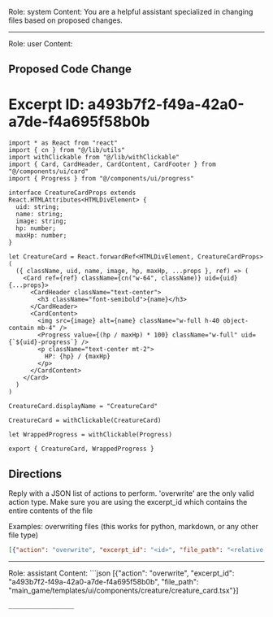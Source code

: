 Role: system
Content: You are a helpful assistant specialized in changing files based on proposed changes.
__________________
Role: user
Content: 
## Proposed Code Change
# Excerpt ID: a493b7f2-f49a-42a0-a7de-f4a695f58b0b
```main_game/templates/ui/components/creature/creature_card.tsx
import * as React from "react"
import { cn } from "@/lib/utils"
import withClickable from "@/lib/withClickable"
import { Card, CardHeader, CardContent, CardFooter } from "@/components/ui/card"
import { Progress } from "@/components/ui/progress"

interface CreatureCardProps extends React.HTMLAttributes<HTMLDivElement> {
  uid: string;
  name: string;
  image: string;
  hp: number;
  maxHp: number;
}

let CreatureCard = React.forwardRef<HTMLDivElement, CreatureCardProps>(
  ({ className, uid, name, image, hp, maxHp, ...props }, ref) => (
    <Card ref={ref} className={cn("w-64", className)} uid={uid} {...props}>
      <CardHeader className="text-center">
        <h3 className="font-semibold">{name}</h3>
      </CardHeader>
      <CardContent>
        <img src={image} alt={name} className="w-full h-40 object-contain mb-4" />
        <Progress value={(hp / maxHp) * 100} className="w-full" uid={`${uid}-progress`} />
        <p className="text-center mt-2">
          HP: {hp} / {maxHp}
        </p>
      </CardContent>
    </Card>
  )
)

CreatureCard.displayName = "CreatureCard"

CreatureCard = withClickable(CreatureCard)

let WrappedProgress = withClickable(Progress)

export { CreatureCard, WrappedProgress }
```

## Directions
Reply with a JSON list of actions to perform. 'overwrite' are the only valid action type. 
Make sure you are using the excerpt_id which contains the entire contents of the file

Examples:
overwriting files (this works for python, markdown, or any other file type)
```json output_example1
[{"action": "overwrite", "excerpt_id": "<id>", "file_path": "<relative file path>"}]
```

__________________
Role: assistant
Content: ```json
[{"action": "overwrite", "excerpt_id": "a493b7f2-f49a-42a0-a7de-f4a695f58b0b", "file_path": "main_game/templates/ui/components/creature/creature_card.tsx"}]
```
__________________

